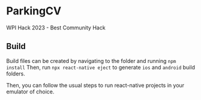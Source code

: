 # ParkingCV
WPI Hack 2023 - Best Community Hack 

## Build

Build files can be created by navigating to the folder and running `npm install`
Then, run `npx react-native eject` to generate `ios` and `android` build folders.

Then, you can follow the usual steps to run react-native projects in your emulator of choice.
